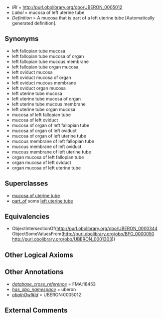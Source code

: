  * *IRI* = http://purl.obolibrary.org/obo/UBERON_0005012
 * *Label* = mucosa of left uterine tube
 * *Definition* = A mucosa that is part of a left uterine tube [Automatically generated definition].

## Synonyms

 * left fallopian tube mucosa
 * left fallopian tube mucosa of organ
 * left fallopian tube mucous membrane
 * left fallopian tube organ mucosa
 * left oviduct mucosa
 * left oviduct mucosa of organ
 * left oviduct mucous membrane
 * left oviduct organ mucosa
 * left uterine tube mucosa
 * left uterine tube mucosa of organ
 * left uterine tube mucous membrane
 * left uterine tube organ mucosa
 * mucosa of left fallopian tube
 * mucosa of left oviduct
 * mucosa of organ of left fallopian tube
 * mucosa of organ of left oviduct
 * mucosa of organ of left uterine tube
 * mucous membrane of left fallopian tube
 * mucous membrane of left oviduct
 * mucous membrane of left uterine tube
 * organ mucosa of left fallopian tube
 * organ mucosa of left oviduct
 * organ mucosa of left uterine tube

## Superclasses

 * [mucosa of uterine tube](../../UBERON/48/UBERON_0005048.md)
 * [part_of](../../BFO/50/BFO_0000050.md) some [left uterine tube](../../UBERON/03/UBERON_0001303.md)

## Equivalencies

 * ObjectIntersectionOf(<http://purl.obolibrary.org/obo/UBERON_0000344> ObjectSomeValuesFrom(<http://purl.obolibrary.org/obo/BFO_0000050> <http://purl.obolibrary.org/obo/UBERON_0001303>))

## Other Logical Axioms


## Other Annotations

 * *[database_cross_reference](../../ef/oboInOwl#hasDbXref.md)* = FMA:18453
 * *[has_obo_namespace](../../ce/oboInOwl#hasOBONamespace.md)* = uberon
 * *[oboInOwl#id](../../id/oboInOwl#id.md)* = UBERON:0005012

## External Comments

